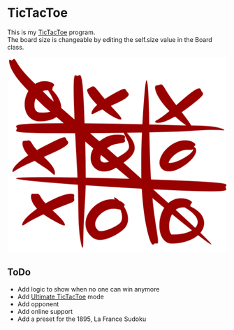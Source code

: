 # TicTacToe
This is my [TicTacToe](https://en.wikipedia.org/wiki/Tic-tac-toe) program.  
The board size is changeable by editing the self.size value in the Board class.


![TicTacToe Png](/01_Misc/TicTacToe.png)

## ToDo
- Add logic to show when no one can win anymore
- Add [Ultimate TicTacToe](https://en.wikipedia.org/wiki/Ultimate_tic-tac-toe) mode
- Add opponent
- Add online support
- Add a preset for the 1895, La France Sudoku